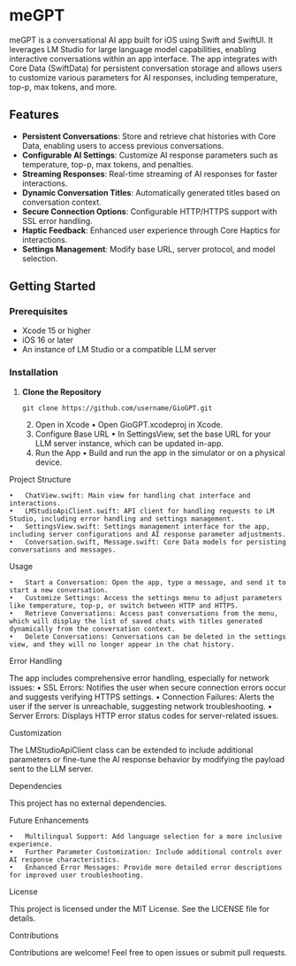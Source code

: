 # meGPT

meGPT is a conversational AI app built for iOS using Swift and SwiftUI. It leverages LM Studio for large language model capabilities, enabling interactive conversations within an app interface. The app integrates with Core Data (SwiftData) for persistent conversation storage and allows users to customize various parameters for AI responses, including temperature, top-p, max tokens, and more.

## Features

- **Persistent Conversations**: Store and retrieve chat histories with Core Data, enabling users to access previous conversations.
- **Configurable AI Settings**: Customize AI response parameters such as temperature, top-p, max tokens, and penalties.
- **Streaming Responses**: Real-time streaming of AI responses for faster interactions.
- **Dynamic Conversation Titles**: Automatically generated titles based on conversation context.
- **Secure Connection Options**: Configurable HTTP/HTTPS support with SSL error handling.
- **Haptic Feedback**: Enhanced user experience through Core Haptics for interactions.
- **Settings Management**: Modify base URL, server protocol, and model selection.

## Getting Started

### Prerequisites

- Xcode 15 or higher
- iOS 16 or later
- An instance of LM Studio or a compatible LLM server

### Installation

1. **Clone the Repository**

   `git clone https://github.com/username/GioGPT.git`

	2.	Open in Xcode
	•	Open GioGPT.xcodeproj in Xcode.
	3.	Configure Base URL
	•	In SettingsView, set the base URL for your LLM server instance, which can be updated in-app.
	4.	Run the App
	•	Build and run the app in the simulator or on a physical device.

Project Structure

	•	ChatView.swift: Main view for handling chat interface and interactions.
	•	LMStudioApiClient.swift: API client for handling requests to LM Studio, including error handling and settings management.
	•	SettingsView.swift: Settings management interface for the app, including server configurations and AI response parameter adjustments.
	•	Conversation.swift, Message.swift: Core Data models for persisting conversations and messages.

Usage

	•	Start a Conversation: Open the app, type a message, and send it to start a new conversation.
	•	Customize Settings: Access the settings menu to adjust parameters like temperature, top-p, or switch between HTTP and HTTPS.
	•	Retrieve Conversations: Access past conversations from the menu, which will display the list of saved chats with titles generated dynamically from the conversation context.
	•	Delete Conversations: Conversations can be deleted in the settings view, and they will no longer appear in the chat history.

Error Handling

The app includes comprehensive error handling, especially for network issues:
	•	SSL Errors: Notifies the user when secure connection errors occur and suggests verifying HTTPS settings.
	•	Connection Failures: Alerts the user if the server is unreachable, suggesting network troubleshooting.
	•	Server Errors: Displays HTTP error status codes for server-related issues.

Customization

The LMStudioApiClient class can be extended to include additional parameters or fine-tune the AI response behavior by modifying the payload sent to the LLM server.

Dependencies

This project has no external dependencies.

Future Enhancements

	•	Multilingual Support: Add language selection for a more inclusive experience.
	•	Further Parameter Customization: Include additional controls over AI response characteristics.
	•	Enhanced Error Messages: Provide more detailed error descriptions for improved user troubleshooting.

License

This project is licensed under the MIT License. See the LICENSE file for details.

Contributions

Contributions are welcome! Feel free to open issues or submit pull requests.
